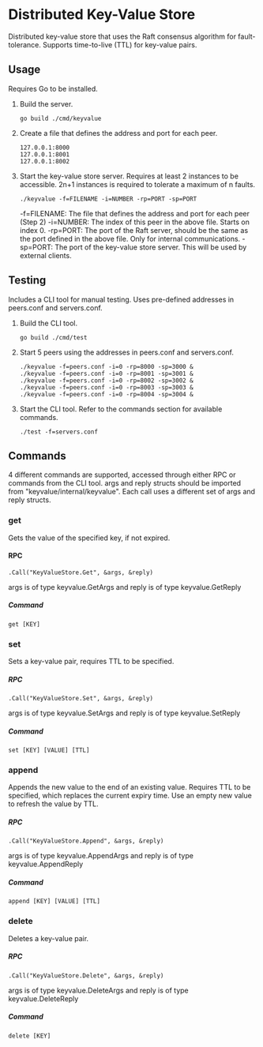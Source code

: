# Distributed Key-Value Store

Distributed key-value store that uses the Raft consensus algorithm for fault-tolerance. Supports time-to-live (TTL) for key-value pairs.

## Usage
Requires Go to be installed.
1. Build the server.
   ```
   go build ./cmd/keyvalue
   ```
2. Create a file that defines the address and port for each peer.
   ```
   127.0.0.1:8000
   127.0.0.1:8001
   127.0.0.1:8002
   ```
3. Start the key-value store server. Requires at least 2 instances to be accessible. 2n+1 instances is required to tolerate a maximum of n faults.
   ```
   ./keyvalue -f=FILENAME -i=NUMBER -rp=PORT -sp=PORT
   ```
   -f=FILENAME: The file that defines the address and port for each peer (Step 2)
   -i=NUMBER: The index of this peer in the above file. Starts on index 0.
   -rp=PORT: The port of the Raft server, should be the same as the port defined in the above file. Only for internal communications.
   -sp=PORT: The port of the key-value store server. This will be used by external clients.

## Testing
Includes a CLI tool for manual testing. Uses pre-defined addresses in peers.conf and servers.conf.
1. Build the CLI tool.
    ```
    go build ./cmd/test
    ```
2. Start 5 peers using the addresses in peers.conf and servers.conf.
    ```
    ./keyvalue -f=peers.conf -i=0 -rp=8000 -sp=3000 &
    ./keyvalue -f=peers.conf -i=0 -rp=8001 -sp=3001 &
    ./keyvalue -f=peers.conf -i=0 -rp=8002 -sp=3002 &
    ./keyvalue -f=peers.conf -i=0 -rp=8003 -sp=3003 &
    ./keyvalue -f=peers.conf -i=0 -rp=8004 -sp=3004 &
    ```
3. Start the CLI tool. Refer to the commands section for available commands.
    ```
    ./test -f=servers.conf
    ```

## Commands
4 different commands are supported, accessed through either RPC or commands from the CLI tool.
args and reply structs should be imported from "keyvalue/internal/keyvalue".
Each call uses a different set of args and reply structs.



### get
Gets the value of the specified key, if not expired.

#### RPC
```
.Call("KeyValueStore.Get", &args, &reply)
```
args is of type keyvalue.GetArgs and reply is of type keyvalue.GetReply

##### Command
```
get [KEY]
```



### set
Sets a key-value pair, requires TTL to be specified.

##### RPC
```
.Call("KeyValueStore.Set", &args, &reply)
```
args is of type keyvalue.SetArgs and reply is of type keyvalue.SetReply

##### Command
```
set [KEY] [VALUE] [TTL]
```



### append
Appends the new value to the end of an existing value. Requires TTL to be specified, which replaces the current expiry time. Use an empty new value to refresh the value by TTL.

##### RPC
```
.Call("KeyValueStore.Append", &args, &reply)
```
args is of type keyvalue.AppendArgs and reply is of type keyvalue.AppendReply

##### Command
```
append [KEY] [VALUE] [TTL]
```



### delete
Deletes a key-value pair.

##### RPC
```
.Call("KeyValueStore.Delete", &args, &reply)
```
args is of type keyvalue.DeleteArgs and reply is of type keyvalue.DeleteReply

##### Command
```
delete [KEY]
```
